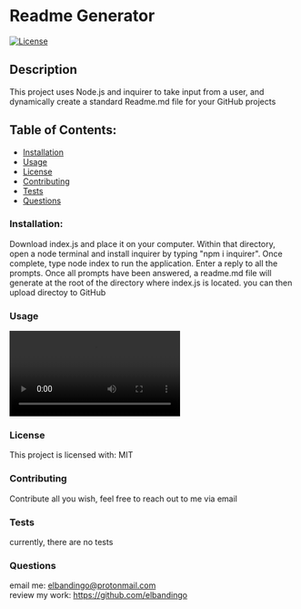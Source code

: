 # Readme Generator
[![License](https://img.shields.io/badge/License-MIT-yellow.svg)](https://opensource.org/licenses/MIT)
## Description    
This project uses Node.js and inquirer to take input from a user, and dynamically create a standard Readme.md file for your GitHub projects
## Table of Contents:
* [Installation](#installation)
* [Usage](#usage)
* [License](#license)
* [Contributing](#contributing)
* [Tests](#tests)
* [Questions](#questions)
### Installation:
Download index.js and place it on your computer. Within that directory, open a node terminal and install inquirer by typing "npm i inquirer". Once complete, type node index to run the application. Enter a reply to all the prompts. Once all prompts have been answered, a readme.md file will generate at the root of the directory where index.js is located. you can then upload directoy to GitHub
### Usage
![usage tutorial](assets/images/demo.mp4)
### License
This project is licensed with:
MIT
### Contributing
Contribute all you wish, feel free to reach out to me via email
### Tests
currently, there are no tests
### Questions
email me: elbandingo@protonmail.com<br />
review my work: https://github.com/elbandingo
